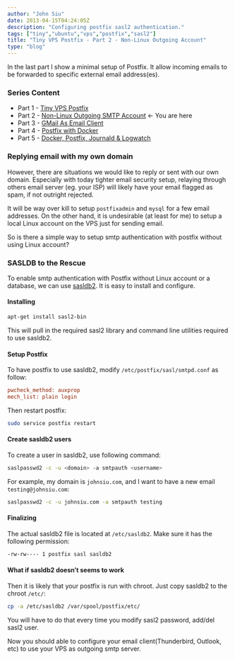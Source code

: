 ```yaml
---
author: "John Siu"
date: 2013-04-15T04:24:05Z
description: "Configuring postfix sasl2 authentication."
tags: ["tiny","ubuntu","vps","postfix","sasl2"]
title: "Tiny VPS Postfix - Part 2 - Non-Linux Outgoing Account"
type: "blog"
---
```


In the last part I show a minimal setup of Postfix. It allow incoming emails to be forwarded to specific external email address(es).
<!--more-->

### Series Content

- Part 1 - [Tiny VPS Postfix](/blog/tiny-vps-postfix/)
- Part 2 - [Non-Linux Outgoing SMTP Account](/blog/tiny-vps-postfix-p2-smtp-account/) <- You are here
- Part 3 - [GMail As Email Client](/blog/tiny-vps-postfix-p3-gmail/)
- Part 4 - [Postfix with Docker](/blog/tiny-vps-postfix-docker/)
- Part 5 - [Docker, Postfix, Journald & Logwatch](/blog/docker-postfix-journald/)

### Replying email with my own domain

However, there are situations we would like to reply or sent with our own domain. Especially with today tighter email security setup, relaying through others email server (eg. your ISP) will likely have your email flagged as spam, if not outright rejected.

It will be way over kill to setup `postfixadmin` and `mysql` for a few email addresses. On the other hand, it is undesirable (at least for me) to setup a local Linux account on the VPS just for sending email.

So is there a simple way to setup smtp authentication with postfix without using Linux account?

### SASLDB to the Rescue

To enable smtp authentication with Postfix without Linux account or a database, we can use [sasldb2](//cyrusimap.web.cmu.edu/mediawiki/index.php/Cyrus_SASL#Plugins_.28Auxillary_Property.29). It is easy to install and configure.

#### Installing

```sh
apt-get install sasl2-bin
```

This will pull in the required sasl2 library and command line utilities required to use sasldb2.

#### Setup Postfix

To have postfix to use sasldb2, modify `/etc/postfix/sasl/smtpd.conf` as follow:

```ini
pwcheck_method: auxprop
mech_list: plain login
```

Then restart postfix:

```sh
sudo service postfix restart
```

#### Create sasldb2 users

To create a user in sasldb2, use following command:

```sh
saslpasswd2 -c -u <domain> -a smtpauth <username>
```

For example, my domain is `johnsiu.com`, and I want to have a new email `testing@johnsiu.com`:

```sh
saslpasswd2 -c -u johnsiu.com -a smtpauth testing
```

#### Finalizing

The actual sasldb2 file is located at `/etc/sasldb2`. Make sure it has the following permission:

```sh
-rw-rw---- 1 postfix sasl sasldb2
```

#### What if sasldb2 doesn’t seems to work

Then it is likely that your postfix is run with chroot. Just copy sasldb2 to the chroot `/etc/`:

```sh
cp -a /etc/sasldb2 /var/spool/postfix/etc/
```

You will have to do that every time you modify sasl2 password, add/del sasl2 user.

Now you should able to configure your email client(Thunderbird, Outlook, etc) to use your VPS as outgoing smtp server.
